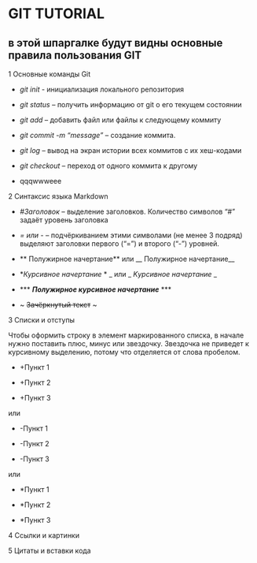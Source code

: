 # GIT TUTORIAL
## в этой шпаргалке будут видны основные правила пользования GIT 
1 Основные команды Git

* *git init* - инициализация локального репозитория

* *git status* – получить информацию от git о его текущем состоянии

* *git add* – добавить файл или файлы к следующему коммиту

* *git commit -m “message”* – создание коммита.

* *git log* – вывод на экран истории всех коммитов с их хеш-кодами

* *git checkout* – переход от одного коммита к другому

* qqqwwweee



2 Синтаксис языка Markdown

* *#Заголовок* – выделение заголовков. Количество символов “#” задаёт уровень заголовка 

* *= или -* – подчёркиванием этими символами (не менее 3 подряд) выделяют заголовки первого
(“=”) и второго (“-”) уровней.

- ** Полужирное начертание** или __ Полужирное начертание__

 * **Курсивное начертание* * _ или _ _Kурсивное начертание_ _
 
 *   *** ***Полужирное курсивное начертание*** ***

 * ~ ~~Зачёркнутый текст~~ ~

 


 
 3 Списки и отступы

Чтобы оформить строку в элемент маркированного списка, в начале нужно поставить плюс, минус или звездочку. Звездочка не приведет к курсивному выделению, потому что отделяется от слова пробелом.
- +Пункт 1

- +Пункт 2

- +Пункт 3

или

+ -Пункт 1

+ -Пункт 2

+ -Пункт 3

или

* *Пункт 1

* *Пункт 2

* *Пункт 3

4 Ссылки и картинки

5 Цитаты и вставки кода
